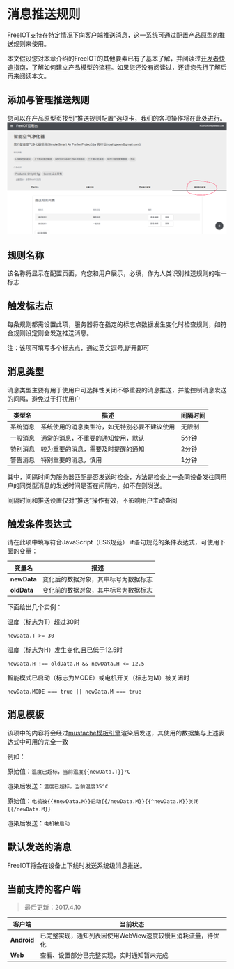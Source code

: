 # 消息推送规则
FreeIOT支持在特定情况下向客户端推送消息，这一系统可通过配置产品原型的推送规则来使用。

本文假设您对本章介绍的FreeIOT的其他要素已有了基本了解，并阅读过[开发者快速指南](../howtouse/developer.md)，了解如何建立产品模型的流程。如果您还没有阅读过，还请您先行了解后再来阅读本文。

## 添加与管理推送规则
您可以在产品原型页找到“推送规则配置”选项卡，我们的各项操作将在此处进行。
![](../images/push/1.png)

## 规则名称
该名称将显示在配置页面，向您和用户展示，必填，作为人类识别推送规则的唯一标志

## 触发标志点
每条规则都需设置此项，服务器将在指定的标志点数据发生变化时检查规则，如符合规则设定则会发送推送消息。

注：该项可填写多个标志点，通过英文逗号,断开即可

## 消息类型
消息类型主要有用于使用户可选择性关闭不够重要的消息推送，并能控制消息发送的间隔，避免过于打扰用户

|    类型名    | 描述 | 间隔时间 |
| ---------- | --- | ------ |
|  系统消息 | 系统使用的消息类型符，如无特别必要不建议使用 | 无限制 |
|  一般消息 | 通常的消息，不重要的通知使用，默认 | 5分钟 |
|  特别消息 | 较为重要的消息，需要及时提醒的通知 | 2分钟 |
|  警告消息 | 特别重要的消息，慎用 | 1分钟 |

其中，间隔时间为服务器匹配是否发送时检查，方法是检查上一条同设备发往同用户的同类型消息的发送时间是否在间隔内，如不在则发送。

间隔时间和推送设置仅对“推送”操作有效，不影响用户主动查阅

## 触发条件表达式
请在此项中填写符合JavaScript（ES6规范） if语句规范的条件表达式，可使用下面的变量：

|    变量名    | 描述 |
| ---------- | --- |
|  **newData** | 变化后的数据对象，其中标号为数据标志 |
|  **oldData** | 变化前的数据对象，其中标号为数据标志 |

下面给出几个实例：

温度（标志为T）超过30时

```
newData.T >= 30
```

湿度（标志为H）发生变化,且已低于12.5时

```
newData.H !== oldData.H && newData.H <= 12.5
```

智能模式已启动（标志为MODE）或电机开关（标志为M）被关闭时
```
newData.MODE === true || newData.M === true
```

## 消息模板
该项中的内容将会经过[mustache模板引擎](https://mustache.github.io/)渲染后发送，其使用的数据集与上述表达式中可用的完全一致

例如：

原始值：```温度已超标，当前温度{{newData.T}}°C```

渲染后发送：```温度已超标，当前温度35°C```

原始值：```电机被{{#newData.M}}启动{{/newData.M}}{{^newData.M}}关闭{{/newData.M}}```

渲染后发送：```电机被启动```

## 默认发送的消息
FreeIOT将会在设备上下线时发送系统级消息推送。

## 当前支持的客户端
> 最后更新：2017.4.10

|    客户端    | 当前状态 |
| ---------- | --- |
|  **Android** | 已完整实现，通知列表因使用WebView速度较慢且消耗流量，待优化 |
|  **Web** | 查看、设置部分已完整实现，实时通知暂未完成 |
